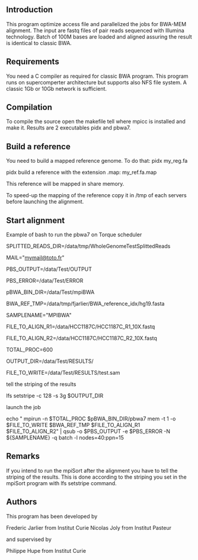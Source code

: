 Introduction
------------

This program optimize access file and parallelized the jobs for BWA-MEM alignment.
The input are fastq files of pair reads sequenced with Illumina technology. 
Batch of 100M bases are loaded and aligned assuring the result is identical to classic BWA. 


Requirements
------------

You need a C compiler as required for classic BWA program.
This program runs on supercomperter architecture but supports also NFS file system. 
A classic 1Gb or 10Gb network is sufficient.

Compilation 
-----------

To compile the source open the makefile tell where mpicc is installed and make it.
Results are 2 executables pidx and pbwa7.

Build a reference
-----------------

You need to build a mapped reference genome. 
To do that: pidx my_reg.fa 

pidx build a reference with the extension .map: my_ref.fa.map 

This reference will be mapped in share memory.

To speed-up the mapping of the reference copy it in /tmp of each servers before launching the alignment. 

Start alignment
---------------

Example of bash to run the pbwa7 on Torque scheduler

SPLITTED_READS_DIR=/data/tmp/WholeGenomeTestSplittedReads

MAIL="mymail@toto.fr"

PBS_OUTPUT=/data/Test/OUTPUT

PBS_ERROR=/data/Test/ERROR

pBWA_BIN_DIR=/data/Test/mpiBWA

BWA_REF_TMP=/data/tmp/fjarlier/BWA_reference_idx/hg19.fasta

SAMPLENAME="MPIBWA"

FILE_TO_ALIGN_R1=/data/HCC1187C/HCC1187C_R1_10X.fastq

FILE_TO_ALIGN_R2=/data/HCC1187C/HCC1187C_R2_10X.fastq

TOTAL_PROC=600

OUTPUT_DIR=/data/Test/RESULTS/

FILE_TO_WRITE=/data/Test/RESULTS/test.sam

tell the striping of the results

lfs setstripe -c 128 -s 3g $OUTPUT_DIR 

launch the job

echo " mpirun -n $TOTAL_PROC $pBWA_BIN_DIR/pbwa7 mem -t 1 -o $FILE_TO_WRITE $BWA_REF_TMP $FILE_TO_ALIGN_R1 $FILE_TO_ALIGN_R2" | qsub -o $PBS_OUTPUT -e $PBS_ERROR -N ${SAMPLENAME} -q batch  -l nodes=40:ppn=15

Remarks
-------

If you intend to run the mpiSort after the alignment you have to tell the striping of the results. 
This is done according to the striping you set in the mpiSort program with lfs setstripe command. 

Authors
-------

This program has been developed by 

Frederic Jarlier from Institut Curie
Nicolas Joly from Institut Pasteur

and supervised by

Philippe Hupe from Institut Curie
